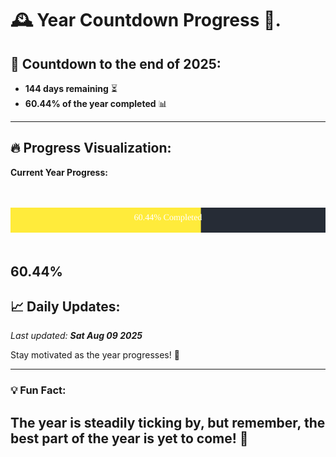 
# &#x1F570; **Year Countdown Progress** &#x1F389;.

## &#x1F4C5; Countdown to the end of 2025:
- **144 days remaining** &#x23F3;
- **60.44% of the year completed** &#x1F4CA;

---

## &#x1F525; **Progress Visualization**:

**Current Year Progress:**

<br><br>
![Progress Bar](https://raw.githubusercontent.com/dayanidigv/year-countdown-progress/main/progress-bar.svg)
<br><br>

**60.44%**
---

## &#x1F4C8; **Daily Updates**:

_Last updated: **Sat Aug 09 2025**_

Stay motivated as the year progresses! &#x1F680;

--- 

### &#x1F4A1; **Fun Fact:**
The year is steadily ticking by, but remember, the best part of the year is yet to come! &#x1F31F;
---
